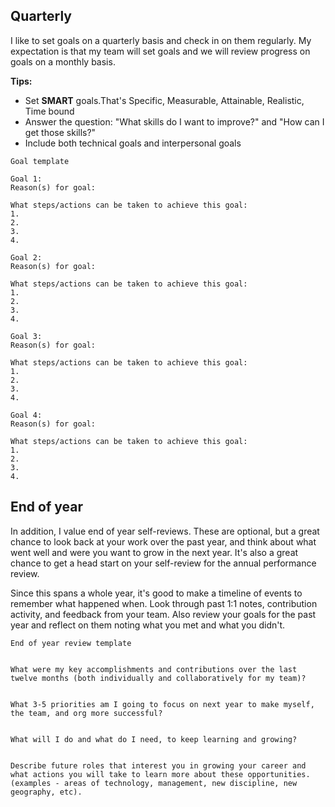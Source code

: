 ## Quarterly
I like to set goals on a quarterly basis and check in on them regularly. My expectation is that my team will set goals and we will review progress on goals on a monthly basis.

**Tips:**
- Set **SMART** goals.That's Specific, Measurable, Attainable, Realistic, Time bound
- Answer the question: "What skills do I want to improve?" and "How can I get those skills?"
- Include both technical goals and interpersonal goals

```
Goal template

Goal 1:
Reason(s) for goal:

What steps/actions can be taken to achieve this goal:
1.
2.
3.
4.

Goal 2:
Reason(s) for goal:

What steps/actions can be taken to achieve this goal:
1.
2.
3.
4.

Goal 3:
Reason(s) for goal:

What steps/actions can be taken to achieve this goal:
1.
2.
3.
4.

Goal 4:
Reason(s) for goal:

What steps/actions can be taken to achieve this goal:
1.
2.
3.
4.

```

## End of year
In addition, I value end of year self-reviews. These are optional, but a great chance to look back at your work over the past year, and think about what went well and were you want to grow in the next year. It's also a great chance to get a head start on your self-review for the annual performance review.

Since this spans a whole year, it's good to make a timeline of events to remember what happened when. Look through past 1:1 notes, contribution activity, and feedback from your team. Also review your goals for the past year and reflect on them noting what you met and what you didn't.

```
End of year review template


What were my key accomplishments and contributions over the last twelve months (both individually and collaboratively for my team)?


What 3-5 priorities am I going to focus on next year to make myself, the team, and org more successful?


What will I do and what do I need, to keep learning and growing?


Describe future roles that interest you in growing your career and what actions you will take to learn more about these opportunities. (examples - areas of technology, management, new discipline, new geography, etc).
```
